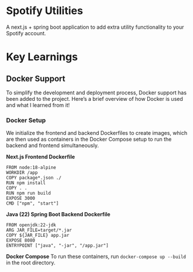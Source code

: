 # Spotify Utilities

A next.js + spring boot application to add extra utility functionality to your Spotify account.

# Key Learnings

## Docker Support

To simplify the development and deployment process, Docker support has been added to the project. Here’s a brief overview of how Docker is used and what I learned from it!

### Docker Setup

We initialize the frontend and backend Dockerfiles to create images, which are then used as containers in the Docker Compose setup to run the backend and frontend simultaneously.

**Next.js Frontend Dockerfile**

```docker
FROM node:18-alpine
WORKDIR /app
COPY package*.json ./
RUN npm install
COPY . .
RUN npm run build
EXPOSE 3000
CMD ["npm", "start"]
```

**Java (22) Spring Boot Backend Dockerfile**

```docker
FROM openjdk:22-jdk
ARG JAR_FILE=target/*.jar
COPY ${JAR_FILE} app.jar
EXPOSE 8080
ENTRYPOINT ["java", "-jar", "/app.jar"]
```

**Docker Compose**
To run these containers, run `docker-compose up --build` in the root directory.
